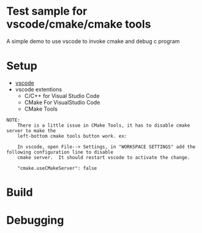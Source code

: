 # Test sample for vscode/cmake/cmake tools

A simple demo to use vscode to invoke cmake and debug c program 

# Setup

* [vscode](https://code.visualstudio.com/download)
* vscode extentions
    * C/C++ for Visual Studio Code
    * CMake For VisualStudio Code
    * CMake Tools

```
NOTE:
    There is a little issue in CMake Tools, it has to disable cmake server to make the 
    left-bottom cmake tools button work. ex:

    In vscode, open File--> Settings, in "WORKSPACE SETTINGS" add the following configuration line to disable
    cmake server.  It should restart vscode to activate the change.

    "cmake.useCMakeServer": false
```
# Build



# Debugging




